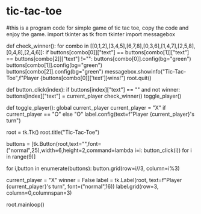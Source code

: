 # tic-tac-toe
#this is a program code for simple game of tic tac toe, copy the code and enjoy the game.
import tkinter as tk
from tkinter import messagebox

def check_winner():
    for combo in [[0,1,2],[3,4,5],[6,7,8],[0,3,6],[1,4,7],[2,5,8],[0,4,8],[2,4,6]]:
        if buttons[combo[0]]["text"] == buttons[combo[1]]["text"] == buttons[combo[2]]["text"] !="":
            buttons[combo[0]].config(bg="green")
            buttons[combo[1]].config(bg="green")
            buttons[combo[2]].config(bg="green")
            messagebox.showinfo("Tic-Tac-Toe",f"Player {buttons[combo[0]]['text']}wins!")
            root.quit()

def button_click(index):
    if buttons[index]["text"] == "" and not winner:
        buttons[index]["text"] = current_player
        check_winner()
        toggle_player()

def toggle_player():
    global current_player
    current_player = "X" if current_player == "O" else "O"
    label.config(text=f"Player {current_player}'s turn")

root = tk.Tk()
root.title("Tic-Tac-Toe")

buttons = [tk.Button(root,text="",font=("normal",25),width=6,height=2,command=lambda i=i: button_click(i)) for i in range(9)]

for i,button in enumerate(buttons):
    button.grid(row=i//3, column=i%3)

current_player = "X"
winner = False
label = tk.Label(root, text=f"Player {current_player}'s turn", font=("normal",16))
label.grid(row=3, column=0,columnspan=3)

root.mainloop()

